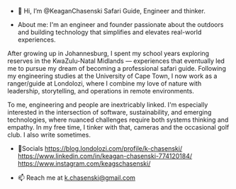- 👋 Hi, I’m @KeaganChasenski
Safari Guide, Engineer and thinker.

- About me:
I'm an engineer and founder passionate about the outdoors and building technology that simplifies and elevates real-world experiences.

After growing up in Johannesburg, I spent my school years exploring reserves in the KwaZulu-Natal Midlands — experiences that eventually led me to pursue my dream of becoming a professional safari guide. Following my engineering studies at the University of Cape Town, I now work as a ranger/guide at Londolozi, where I combine my love of nature with leadership, storytelling, and operations in remote environments.

To me, engineering and people are inextricably linked. I'm especially interested in the intersection of software, sustainability, and emerging technologies, where nuanced challenges require both systems thinking and empathy. In my free time, I tinker with that, cameras and the occasional golf club. I also write sometimes.

- 📲Socials
  https://blog.londolozi.com/profile/k-chasenski/
  https://www.linkedin.com/in/keagan-chasenski-774120184/
  https://www.instagram.com/keagschasenski/
  
  
- 📫 Reach me at k.chasenski@gmail.com

